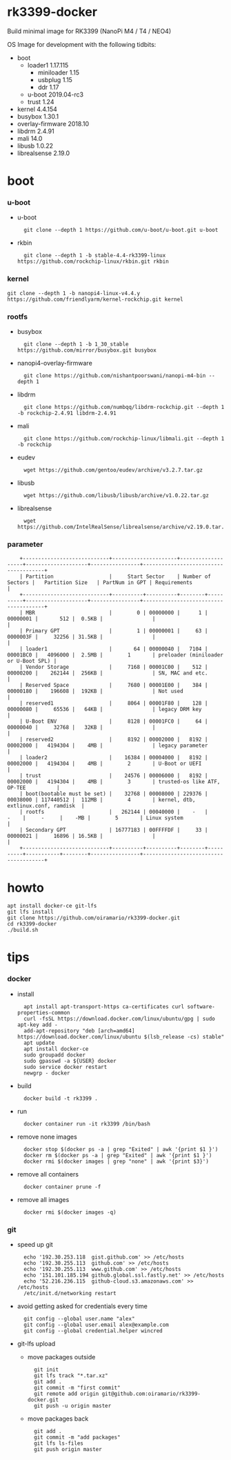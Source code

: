 rk3399-docker
=============
Build minimal image for RK3399 (NanoPi M4 / T4 / NEO4)

OS Image for development with the following tidbits:

* boot
    * loader1          1.17.115
        * miniloader   1.15
        * usbplug      1.15
        * ddr          1.17
    * u-boot           2019.04-rc3
    * trust            1.24
* kernel               4.4.154
* busybox              1.30.1
* overlay-firmware     2018.10
* libdrm               2.4.91
* mali                 14.0
* libusb               1.0.22
* librealsense         2.19.0
 
# boot

### u-boot

* u-boot

        git clone --depth 1 https://github.com/u-boot/u-boot.git u-boot

* rkbin

        git clone --depth 1 -b stable-4.4-rk3399-linux https://github.com/rockchip-linux/rkbin.git rkbin

### kernel

    git clone --depth 1 -b nanopi4-linux-v4.4.y https://github.com/friendlyarm/kernel-rockchip.git kernel

### rootfs

* busybox

        git clone --depth 1 -b 1_30_stable https://github.com/mirror/busybox.git busybox

* nanopi4-overlay-firmware

        git clone https://github.com/nishantpoorswani/nanopi-m4-bin --depth 1

* libdrm

        git clone https://github.com/numbqq/libdrm-rockchip.git --depth 1 -b rockchip-2.4.91 libdrm-2.4.91

* mali

        git clone https://github.com/rockchip-linux/libmali.git --depth 1 -b rockchip

* eudev

        wget https://github.com/gentoo/eudev/archive/v3.2.7.tar.gz

* libusb

        wget https://github.com/libusb/libusb/archive/v1.0.22.tar.gz

* librealsense

        wget https://github.com/IntelRealSense/librealsense/archive/v2.19.0.tar.gz

### parameter
        +----------------------------+---------------------+-------------------+--------------------+----------------+--------------------------------------+
        | Partition                  |     Start Sector    | Number of Sectors |   Partition Size   | PartNum in GPT | Requirements                         |
        +----------------------------+----------+----------+--------+----------+--------------------+----------------+--------------------------------------+
        | MBR                        |        0 | 00000000 |      1 | 00000001 |       512 |  0.5KB |                |                                      |
        | Primary GPT                |        1 | 00000001 |     63 | 0000003F |     32256 | 31.5KB |                |                                      |
        | loader1                    |       64 | 00000040 |   7104 | 00001BC0 |   4096000 |  2.5MB |        1       | preloader (miniloader or U-Boot SPL) |
        | Vendor Storage             |     7168 | 00001C00 |    512 | 00000200 |    262144 |  256KB |                | SN, MAC and etc.                     |
        | Reserved Space             |     7680 | 00001E00 |    384 | 00000180 |    196608 |  192KB |                | Not used                             |
        | reserved1                  |     8064 | 00001F80 |    128 | 00000080 |     65536 |   64KB |                | legacy DRM key                       |
        | U-Boot ENV                 |     8128 | 00001FC0 |     64 | 00000040 |     32768 |   32KB |                |                                      |
        | reserved2                  |     8192 | 00002000 |   8192 | 00002000 |   4194304 |    4MB |                | legacy parameter                     |
        | loader2                    |    16384 | 00004000 |   8192 | 00002000 |   4194304 |    4MB |        2       | U-Boot or UEFI                       |
        | trust                      |    24576 | 00006000 |   8192 | 00002000 |   4194304 |    4MB |        3       | trusted-os like ATF, OP-TEE          |
        | boot(bootable must be set) |    32768 | 00008000 | 229376 | 00038000 | 117440512 |  112MB |        4       | kernel, dtb, extlinux.conf, ramdisk  |
        | rootfs                     |   262144 | 00040000 |    -   |     -    |     -     |    -MB |        5       | Linux system                         |
        | Secondary GPT              | 16777183 | 00FFFFDF |     33 | 00000021 |     16896 | 16.5KB |                |                                      |
        +----------------------------+----------+----------+--------+----------+-----------+--------+----------------+--------------------------------------+



# howto
    apt install docker-ce git-lfs
    git lfs install
    git clone https://github.com/oiramario/rk3399-docker.git
    cd rk3399-docker
    ./build.sh

# tips
### docker
* install

        apt install apt-transport-https ca-certificates curl software-properties-common
        curl -fsSL https://download.docker.com/linux/ubuntu/gpg | sudo apt-key add -
        add-apt-repository "deb [arch=amd64] https://download.docker.com/linux/ubuntu $(lsb_release -cs) stable"
        apt update
        apt install docker-ce
        sudo groupadd docker
        sudo gpasswd -a ${USER} docker
        sudo service docker restart
        newgrp - docker

* build

        docker build -t rk3399 .

* run

        docker container run -it rk3399 /bin/bash

* remove none images

        docker stop $(docker ps -a | grep "Exited" | awk '{print $1 }')
        docker rm $(docker ps -a | grep "Exited" | awk '{print $1 }')
        docker rmi $(docker images | grep "none" | awk '{print $3}')

* remove all containers

        docker container prune -f

* remove all images

        docker rmi $(docker images -q)

### git
* speed up git

        echo '192.30.253.118  gist.github.com' >> /etc/hosts
        echo '192.30.255.113  github.com' >> /etc/hosts
        echo '192.30.255.113  www.github.com' >> /etc/hosts
        echo '151.101.185.194 github.global.ssl.fastly.net' >> /etc/hosts
        echo '52.216.236.115  github-cloud.s3.amazonaws.com' >> /etc/hosts
        /etc/init.d/networking restart

* avoid getting asked for credentials every time

        git config --global user.name "alex"
        git config --global user.email alex@example.com
        git config --global credential.helper wincred

* git-lfs upload
    * move packages outside

            git init
            git lfs track "*.tar.xz"
            git add .
            git commit -m "first commit"
            git remote add origin git@github.com:oiramario/rk3399-docker.git
            git push -u origin master

    * move packages back

            git add .
            git commit -m "add packages"
            git lfs ls-files
            git push origin master
